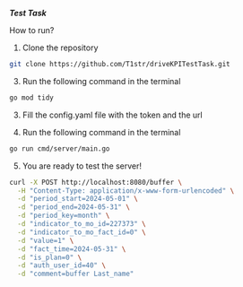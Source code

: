 ***Test Task***

How to run? 
1. Clone the repository
```bash
git clone https://github.com/T1str/driveKPITestTask.git
```
3. Run the following command in the terminal
```bash
go mod tidy
```
3. Fill the config.yaml file with the token and the url

4. Run the following command in the terminal
```bash
go run cmd/server/main.go
```
5. You are ready to test the server!
```bash
curl -X POST http://localhost:8080/buffer \
  -H "Content-Type: application/x-www-form-urlencoded" \
  -d "period_start=2024-05-01" \
  -d "period_end=2024-05-31" \
  -d "period_key=month" \
  -d "indicator_to_mo_id=227373" \
  -d "indicator_to_mo_fact_id=0" \
  -d "value=1" \
  -d "fact_time=2024-05-31" \
  -d "is_plan=0" \
  -d "auth_user_id=40" \
  -d "comment=buffer Last_name"
```

